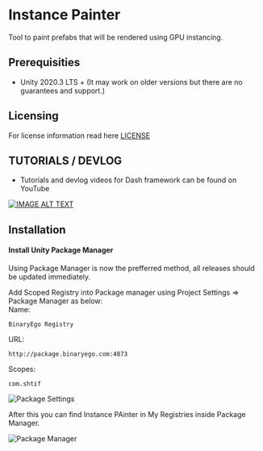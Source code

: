 # Instance Painter

Tool to paint prefabs that will be rendered using GPU instancing.

## Prerequisities

* Unity 2020.3 LTS + (It may work on older versions but there are no guarantees and support.)

## Licensing

For license information read here [LICENSE](LICENSE.md)

## TUTORIALS / DEVLOG
* Tutorials and devlog videos for Dash framework can be found on YouTube

[![IMAGE ALT TEXT](http://img.youtube.com/vi/93Tkwig5MyM/0.jpg)](https://www.youtube.com/watch?v=93Tkwig5MyM&list=PLI2aUZL_-RsWHc48PzRco9udB2FZLYUoZ&index=3 "Instance Painter Playlist")

## Installation

#### Install Unity Package Manager 

Using Package Manager is now the prefferred method, all releases should be updated immediately.

Add Scoped Registry into Package manager using Project Settings => Package Manager as below:  
Name:
```
BinaryEgo Registry
```  
URL:
```
http://package.binaryego.com:4873
```
Scopes:
```
com.shtif
```

![Package Settings](https://i.imgur.com/mmLJLeh.png)

After this you can find Instance PAinter in My Registries inside Package Manager.

![Package Manager](https://i.imgur.com/rWYdQVR.png)